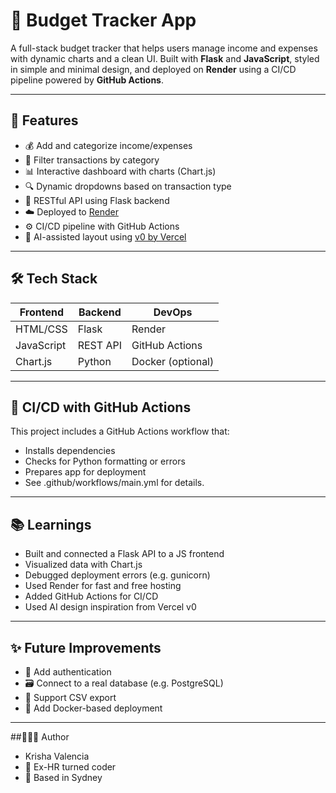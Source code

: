 # 💸 Budget Tracker App

A full-stack budget tracker that helps users manage income and expenses with dynamic charts and a clean UI. Built with **Flask** and **JavaScript**, styled in simple and minimal design, and deployed on **Render** using a CI/CD pipeline powered by **GitHub Actions**.

---

## 🚀 Features

- 💰 Add and categorize income/expenses  
- 📅 Filter transactions by category  
- 📊 Interactive dashboard with charts (Chart.js)  
- 🔍 Dynamic dropdowns based on transaction type  
- 🔄 RESTful API using Flask backend  
- ☁️ Deployed to [Render](https://render.com/)  
- ⚙️ CI/CD pipeline with GitHub Actions  
- 🧠 AI-assisted layout using [v0 by Vercel](https://v0.dev/)  

---

## 🛠️ Tech Stack

| Frontend   | Backend | DevOps         |
|------------|---------|----------------|
| HTML/CSS   | Flask   | Render         |
| JavaScript | REST API| GitHub Actions |
| Chart.js   | Python  | Docker (optional) |

---

## 🧪 CI/CD with GitHub Actions 

This project includes a GitHub Actions workflow that:
- Installs dependencies
- Checks for Python formatting or errors
- Prepares app for deployment
- See .github/workflows/main.yml for details.

--- 

## 📚 Learnings
- Built and connected a Flask API to a JS frontend
- Visualized data with Chart.js
- Debugged deployment errors (e.g. gunicorn)
- Used Render for fast and free hosting
- Added GitHub Actions for CI/CD
- Used AI design inspiration from Vercel v0

---

## ✨ Future Improvements
- 🔐 Add authentication
- 🗃 Connect to a real database (e.g. PostgreSQL)
- 📁 Support CSV export
- 🐳 Add Docker-based deployment

---

##👩🏻‍💻 Author
- Krisha Valencia
- 💼 Ex-HR turned coder
- 📍 Based in Sydney